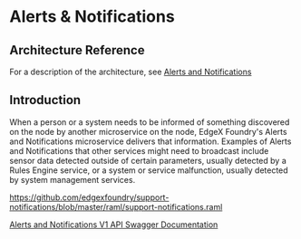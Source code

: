 # Alerts & Notifications

## Architecture Reference

For a description of the architecture, see
[Alerts and Notifications](../../microservices/support/notifications/Ch-AlertsNotifications.md)

## Introduction

When a person or a system needs to be informed of something discovered
on the node by another microservice on the node, EdgeX Foundry's Alerts
and Notifications microservice delivers that information. Examples of
Alerts and Notifications that other services might need to broadcast
include sensor data detected outside of certain parameters, usually
detected by a Rules Engine service, or a system or service malfunction,
usually detected by system management services.

<https://github.com/edgexfoundry/support-notifications/blob/master/raml/support-notifications.raml>

[Alerts and Notifications V1 API Swagger Documentation](https://app.swaggerhub.com/apis-docs/EdgeXFoundry1/support-notifications/1.1.0)
<!-- [Alerts and Notifications API HTML Documentation](support-notifications.html) -->
